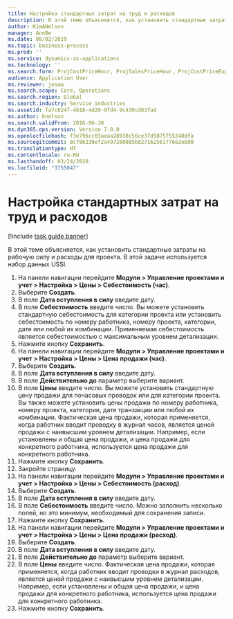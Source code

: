 ```yaml
---
title: Настройка стандартных затрат на труд и расходов
description: В этой теме объясняется, как установить стандартные затраты на рабочую силу и расходы для проекта.
author: KimANelson
manager: AnnBe
ms.date: 08/02/2019
ms.topic: business-process
ms.prod: ''
ms.service: dynamics-ax-applications
ms.technology: ''
ms.search.form: ProjCostPriceHour, ProjSalesPriceHour, ProjCostPriceExpense, ProjSalesPriceCost
audience: Application User
ms.reviewer: josaw
ms.search.scope: Core, Operations
ms.search.region: Global
ms.search.industry: Service industries
ms.assetid: fa7c024f-4b18-4d29-9fd4-9c430cd83fad
ms.author: knelson
ms.search.validFrom: 2016-06-30
ms.dyn365.ops.version: Version 7.0.0
ms.openlocfilehash: f3e796cc03aeaa28938c56ce37d5075755248dfa
ms.sourcegitcommit: 8c786230ef2a497280885b827162561776e2eb00
ms.translationtype: HT
ms.contentlocale: ru-RU
ms.lasthandoff: 03/24/2020
ms.locfileid: "3755047"
---
```

# <a name="configure-standard-costs-for-labor-and-expenses"></a>Настройка стандартных затрат на труд и расходов

[!include [task guide banner](../../includes/task-guide-banner.md)]

В этой теме объясняется, как установить стандартные затраты на рабочую силу и расходы для проекта. В этой задаче используется набор данных USSI.

1. На панели навигации перейдите **Модули > Управление проектами и учет > Настройка > Цены > Себестоимость (час)**.
2. Выберите **Создать**.
3. В поле **Дата вступления в силу** введите дату.
4. В поле **Себестоимость** введите число. Вы можете установить стандартную себестоимость для категории проекта или установить себестоимость по номеру работника, номеру проекта, категории, дате или любой их комбинации. Применяемая себестоимость является себестоимостью с максимальным уровнем детализации.  
5. Нажмите кнопку **Сохранить**.
6. На панели навигации перейдите **Модули > Управление проектами и учет > Настройка > Цены > Цена продажи (час)**.
7. Выберите **Создать**.
8. В поле **Дата вступления в силу** введите дату.
9. В поле **Действительно до** параметр выберите вариант.
10. В поле **Цены** введите число. Вы можете установить стандартную цену продажи для почасовых проводок или для категории проекта. Вы также можете установить цены продажи по номеру работника, номеру проекта, категории, дате транзакции или любой их комбинации. Фактическая цена продажи, которая применяется, когда работник вводит проводку в журнал часов, является ценой продажи с наивысшим уровнем детализации. Например, если установлены и общая цена продажи, и цена продажи для конкретного работника, используется цена продажи для конкретного работника.  
11. Нажмите кнопку **Сохранить**.
12. Закройте страницу.
13. На панели навигации перейдите **Модули > Управление проектами и учет > Настройка > Цены > Себестоимость (расход)**.
14. Выберите **Создать**.
15. В поле **Дата вступления в силу** введите дату.
16. В поле **Себестоимость** введите число. Можно заполнить несколько полей, но это минимум, необходимый для сохранения записи.  
17. Нажмите кнопку **Сохранить**.
18. На панели навигации перейдите **Модули > Управление проектами и учет > Настройка > Цены > Цена продажи (расход)**.
19. Выберите **Создать**.
20. В поле **Дата вступления в силу** введите дату.
21. В поле **Действительно до** параметр выберите вариант.
22. В поле **Цены** введите число. Фактическая цена продажи, которая применяется, когда работник вводит проводки в журнал расходов, является ценой продажи с наивысшим уровнем детализации. Например, если установлены и общая цена продажи, и цена продажи для конкретного работника, используется цена продажи для конкретного работника.  
23. Нажмите кнопку **Сохранить**.

